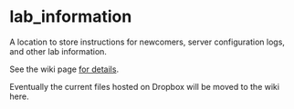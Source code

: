 # lab_information
A location to store instructions for newcomers, server configuration logs, and other lab information.

See the wiki page [for details](https://github.com/LangilleLab/lab_information/wiki).

Eventually the current files hosted on Dropbox will be moved to the wiki here.
